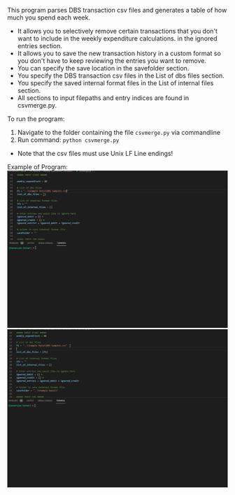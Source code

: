 This program parses DBS transaction csv files and generates a table of how much you spend each week.
- It allows you to selectively remove certain transactions that you don't want to include in the weekly expenditure calculations.
    in the ignored entries section.
- It allows you to save the new transaction history in a custom format so you don't have to keep reviewing the entries you want to remove.
- You can specify the save location in the savefolder section.
- You specify the DBS transaction csv files in the List of dbs files section.
- You specify the saved internal format files in the List of internal files section.
- All sections to input filepaths and entry indices are found in csvmerge.py.

To run the program: 
1. Navigate to the folder containing the file `csvmerge.py` via commandline
2. Run command: `python csvmerge.py`

- Note that the csv files must use Unix LF Line endings!

Example of Program:
![Example 1](https://github.com/blimyj/wec/blob/main/Examples/Example%201.gif)
![Example 2](https://github.com/blimyj/wec/blob/main/Examples/Example%202.gif)